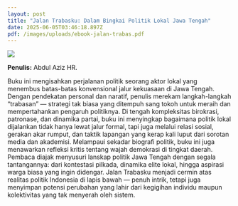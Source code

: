 ```yaml
---
layout: post
title: "Jalan Trabasku: Dalam Bingkai Politik Lokal Jawa Tengah"
date: 2025-06-05T03:46:18.897Z
pdf: /images/uploads/ebook-jalan-trabas.pdf
---
```

![](/images/uploads/jalan-trabasku-revisi.jpg)

**P﻿enulis:** Abdul Aziz HR.

Buku ini mengisahkan perjalanan politik seorang aktor lokal yang menembus batas-batas konvensional jalur kekuasaan di Jawa Tengah. Dengan pendekatan personal dan naratif, penulis merekam langkah-langkah “trabasan” — strategi tak biasa yang ditempuh sang tokoh untuk meraih dan mempertahankan pengaruh politiknya. Di tengah kompleksitas birokrasi, patronase, dan dinamika partai, buku ini menyingkap bagaimana politik lokal dijalankan tidak hanya lewat jalur formal, tapi juga melalui relasi sosial, gerakan akar rumput, dan taktik lapangan yang kerap kali luput dari sorotan media dan akademisi.
	Melampaui sekadar biografi politik, buku ini juga menawarkan refleksi kritis tentang wajah demokrasi di tingkat daerah. Pembaca diajak menyusuri lanskap politik Jawa Tengah dengan segala tantangannya: dari kontestasi pilkada, dinamika elite lokal, hingga aspirasi warga biasa yang ingin didengar. Jalan Trabasku menjadi cermin atas realitas politik Indonesia di lapis bawah — penuh intrik, tetapi juga menyimpan potensi perubahan yang lahir dari kegigihan individu maupun kolektivitas yang tak menyerah oleh sistem.